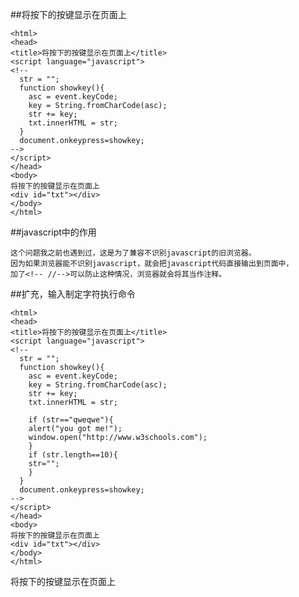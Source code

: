 ##将按下的按键显示在页面上
```
<html>
<head>
<title>将按下的按键显示在页面上</title>
<script language="javascript">
<!--
  str = "";
  function showkey(){
    asc = event.keyCode;
    key = String.fromCharCode(asc);
    str += key;
    txt.innerHTML = str;
  }
  document.onkeypress=showkey;
-->
</script>
</head>
<body>
将按下的按键显示在页面上
<div id="txt"></div>
</body>
</html>
```

##javascript中的<!--// -->作用
```
这个问题我之前也遇到过，这是为了兼容不识别javascript的旧浏览器。
因为如果浏览器能不识别javascript，就会把javascript代码直接输出到页面中，
加了<!-- //-->可以防止这种情况，浏览器就会将其当作注释。
```

##扩充，输入制定字符执行命令
```
<html>
<head>
<title>将按下的按键显示在页面上</title>
<script language="javascript">
<!--
  str = "";
  function showkey(){
    asc = event.keyCode;
    key = String.fromCharCode(asc);
    str += key;
    txt.innerHTML = str;

    if (str=="qweqwe"){
    alert("you got me!");
    window.open("http://www.w3schools.com");
    }
    if (str.length==10){
    str="";
    }
  }
  document.onkeypress=showkey;
-->
</script>
</head>
<body>
将按下的按键显示在页面上
<div id="txt"></div>
</body>
</html>
```

<html>
<head>
<title>将按下的按键显示在页面上</title>
<script language="javascript">
<!--
  str = "";
  function showkey(){
    asc = event.keyCode;
    key = String.fromCharCode(asc);
    str += key;
    txt.innerHTML = str;

    if (str=="qweqwe"){
    alert("you got me!");
    window.open("http://www.w3schools.com");
    }
    if (str.length==10){
    str="";
    }
  }
  document.onkeypress=showkey;
-->
</script>
</head>
<body>
将按下的按键显示在页面上
<div id="txt"></div>
</body>
</html>
